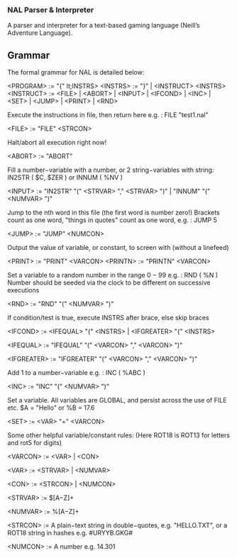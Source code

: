 ### NAL Parser & Interpreter

A parser and interpreter for a text-based gaming language (Neill’s Adventure Language).

## Grammar
The formal grammar for NAL is detailed below:

  &lt;PROGRAM> := "{" lt;INSTRS>
   &lt;INSTRS> := "}" |  &lt;INSTRUCT>  &lt;INSTRS>
   &lt;INSTRUCT> :=  &lt;FILE> |  &lt;ABORT> |  &lt;INPUT> |  &lt;IFCOND> |  &lt;INC> |  &lt;SET> |
   &lt;JUMP> |  &lt;PRINT> |  &lt;RND>

  
Execute the instructions in file, then return here e.g. : FILE "test1.nal"

  &lt;FILE> := "FILE" &lt;STRCON>
  
Halt/abort all execution right now!

  &lt;ABORT> := "ABORT"
  
Fill a number−variable with a number, or 2 string−variables with string: IN2STR ( $C, $ZER ) or INNUM ( %NV )

&lt;INPUT> := "IN2STR" "("  &lt;STRVAR> ","  &lt;STRVAR> ")" | "INNUM" "("  &lt;NUMVAR> ")"
  
Jump to the nth word in this file (the first word is number zero!)
Brackets count as one word, "things in quotes" count as one word, e.g. : JUMP 5

&lt;JUMP> := "JUMP"  &lt;NUMCON>
  
Output the value of variable, or constant, to screen with (without a linefeed)

&lt;PRINT> := "PRINT"  &lt;VARCON>
&lt;PRINTN> := "PRINTN"  &lt;VARCON>
  
Set a variable to a random number in the range 0 − 99 e.g. : RND ( %N )
Number should be seeded via the clock to be different on successive executions

&lt;RND> := "RND" "("  &lt;NUMVAR> ")"
  
If condition/test is true, execute INSTRS after brace, else skip braces

 &lt;IFCOND> :=  &lt;IFEQUAL> "{"  &lt;INSTRS> |  &lt;IFGREATER> "{"  &lt;INSTRS>
 
 &lt;IFEQUAL> := "IFEQUAL" "("  &lt;VARCON> ","  &lt;VARCON> ")"
 
 &lt;IFGREATER> := "IFGREATER" "("  &lt;VARCON> ","  &lt;VARCON> ")"
  
Add 1 to a number−variable e.g. : INC ( %ABC )

&lt;INC> := "INC" "("  &lt;NUMVAR> ")"
  
Set a variable. All variables are GLOBAL, and persist across the use of FILE etc. $A = "Hello" or %B = 17.6

&lt;SET> :=  &lt;VAR> "="  &lt;VARCON>
  
Some other helpful variable/constant rules:
(Here ROT18 is ROT13 for letters and rot5 for digits)

 &lt;VARCON> :=  &lt;VAR> |  &lt;CON>
 
 &lt;VAR> :=  &lt;STRVAR> |  &lt;NUMVAR>
 
 &lt;CON> :=  &lt;STRCON> |  &lt;NUMCON>
 
 &lt;STRVAR> := $[A−Z]+
 
 &lt;NUMVAR> := %[A−Z]+
 
 &lt;STRCON> := A plain−text string in double−quotes, e.g. "HELLO.TXT",
or a ROT18 string in hashes e.g. #URYYB.GKG#

 &lt;NUMCON> := A number e.g. 14.301
